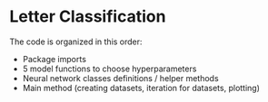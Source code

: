 # Letter Classification

The code is organized in this order:

- Package imports
- 5 model functions to choose hyperparameters
- Neural network classes definitions / helper methods
- Main method (creating datasets, iteration for datasets, plotting)
